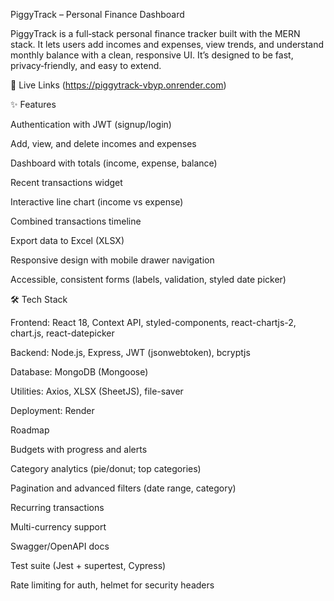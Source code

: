 PiggyTrack – Personal Finance Dashboard

PiggyTrack is a full‑stack personal finance tracker built with the MERN stack. It lets users add incomes and expenses, view trends, and understand monthly balance with a clean, responsive UI. It’s designed to be fast, privacy‑friendly, and easy to extend.


🚀 Live Links
(https://piggytrack-vbyp.onrender.com)


✨ Features

Authentication with JWT (signup/login)

Add, view, and delete incomes and expenses

Dashboard with totals (income, expense, balance)

Recent transactions widget

Interactive line chart (income vs expense)

Combined transactions timeline

Export data to Excel (XLSX)

Responsive design with mobile drawer navigation

Accessible, consistent forms (labels, validation, styled date picker)


🛠 Tech Stack

Frontend: React 18, Context API, styled-components, react-chartjs-2, chart.js, react-datepicker

Backend: Node.js, Express, JWT (jsonwebtoken), bcryptjs

Database: MongoDB (Mongoose)

Utilities: Axios, XLSX (SheetJS), file-saver

Deployment: Render


Roadmap


Budgets with progress and alerts

Category analytics (pie/donut; top categories)

Pagination and advanced filters (date range, category)

Recurring transactions

Multi-currency support

Swagger/OpenAPI docs

Test suite (Jest + supertest, Cypress)

Rate limiting for auth, helmet for security headers


